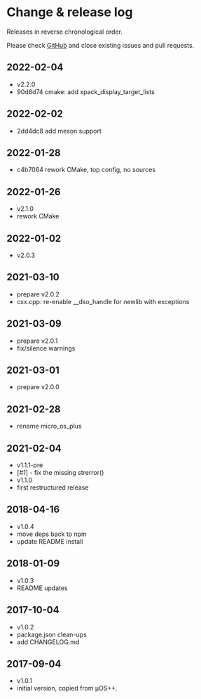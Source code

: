 # Change & release log

Releases in reverse chronological order.

Please check
[GitHub](https://github.com/micro-os-plus/libs-cpp-xpack/issues/)
and close existing issues and pull requests.

## 2022-02-04

- v2.2.0
- 90d6d74 cmake: add xpack_display_target_lists

## 2022-02-02

- 2dd4dc8 add meson support

## 2022-01-28

- c4b7064 rework CMake, top config, no sources

## 2022-01-26

- v2.1.0
- rework CMake

## 2022-01-02

- v2.0.3

## 2021-03-10

- prepare v2.0.2
- cxx.cpp: re-enable __dso_handle for newlib with exceptions

## 2021-03-09

- prepare v2.0.1
- fix/silence warnings

## 2021-03-01

- prepare v2.0.0

## 2021-02-28

- rename micro_os_plus

## 2021-02-04

- v1.1.1-pre
- [#1] - fix the missing strerror()
- v1.1.0
- first restructured release

## 2018-04-16

- v1.0.4
- move deps back to npm
- update README install

## 2018-01-09

- v1.0.3
- README updates

## 2017-10-04

- v1.0.2
- package.json clean-ups
- add CHANGELOG.md

## 2017-09-04

- v1.0.1
- initial version, copied from µOS++.
